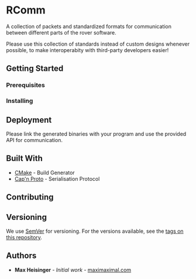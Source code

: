 # RComm

A collection of packets and standardized formats for communication between different parts
of the rover software. 

Please use this collection of standards instead of custom designs whenever possible,
to make interoperabity with third-party developers easier!

## Getting Started

### Prerequisites

### Installing

## Deployment

Please link the generated binaries with your program and use the provided API for communication.

## Built With

* [CMake](https://cmake.org/) - Build Generator
* [Cap'n Proto](https://capnproto.org/) - Serialisation Protocol

## Contributing

## Versioning

We use [SemVer](http://semver.org/) for versioning. For the versions available, see the [tags on this repository](#). 

## Authors

* **Max Heisinger** - *Initial work* - [maximaximal.com](https://maximaximal.com)
